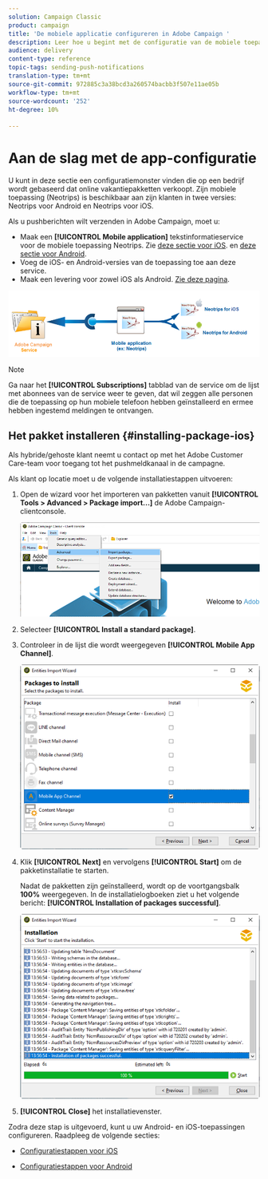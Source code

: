 ```yaml
---
solution: Campaign Classic
product: campaign
title: 'De mobiele applicatie configureren in Adobe Campaign '
description: Leer hoe u begint met de configuratie van de mobiele toepassing
audience: delivery
content-type: reference
topic-tags: sending-push-notifications
translation-type: tm+mt
source-git-commit: 972885c3a38bcd3a260574bacbb3f507e11ae05b
workflow-type: tm+mt
source-wordcount: '252'
ht-degree: 10%

---
```



# Aan de slag met de app-configuratie

U kunt in deze sectie een configuratiemonster vinden die op een bedrijf wordt gebaseerd dat online vakantiepakketten verkoopt. Zijn mobiele toepassing (Neotrips) is beschikbaar aan zijn klanten in twee versies: Neotrips voor Android en Neotrips voor iOS.

Als u pushberichten wilt verzenden in Adobe Campaign, moet u:

* Maak een **[!UICONTROL Mobile application]** tekstinformatieservice voor de mobiele toepassing Neotrips. Zie [deze sectie voor iOS](../../delivery/using/configuring-the-mobile-application.md#configuring-ios-service). en [deze sectie voor Android](../../delivery/using/configuring-the-mobile-application-android.md#configuring-android-service).
* Voeg de iOS- en Android-versies van de toepassing toe aan deze service.
* Maak een levering voor zowel iOS als Android. [Zie deze pagina](../../delivery/using/creating-notifications.md).

![](assets/nmac_service_diagram.png)

>[!NOTE]
>
>Ga naar het **[!UICONTROL Subscriptions]** tabblad van de service om de lijst met abonnees van de service weer te geven, dat wil zeggen alle personen die de toepassing op hun mobiele telefoon hebben geïnstalleerd en ermee hebben ingestemd meldingen te ontvangen.

## Het pakket installeren {#installing-package-ios}

Als hybride/gehoste klant neemt u contact op met het Adobe Customer Care-team voor toegang tot het pushmeldkanaal in de campagne.

Als klant op locatie moet u de volgende installatiestappen uitvoeren:

1. Open de wizard voor het importeren van pakketten vanuit **[!UICONTROL Tools > Advanced > Package import...]** de Adobe Campaign-clientconsole.

   ![](assets/package_ios.png)

1. Selecteer **[!UICONTROL Install a standard package]**.

1. Controleer in de lijst die wordt weergegeven **[!UICONTROL Mobile App Channel]**.

   ![](assets/package_ios_2.png)

1. Klik **[!UICONTROL Next]** en vervolgens **[!UICONTROL Start]** om de pakketinstallatie te starten.

   Nadat de pakketten zijn geïnstalleerd, wordt op de voortgangsbalk **100%** weergegeven. In de installatielogboeken ziet u het volgende bericht: **[!UICONTROL Installation of packages successful]**.

   ![](assets/package_ios_3.png)

1. **[!UICONTROL Close]** het installatievenster.

Zodra deze stap is uitgevoerd, kunt u uw Android- en iOS-toepassingen configureren.
Raadpleeg de volgende secties:

* [Configuratiestappen voor iOS](../../delivery/using/configuring-the-mobile-application.md)

* [Configuratiestappen voor Android](../../delivery/using/configuring-the-mobile-application-android.md)
